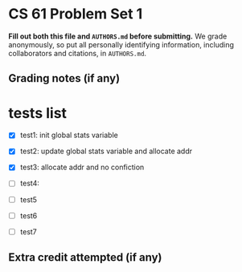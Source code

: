 CS 61 Problem Set 1
===================

**Fill out both this file and `AUTHORS.md` before submitting.** We grade
anonymously, so put all personally identifying information, including
collaborators and citations, in `AUTHORS.md`.

Grading notes (if any)
----------------------
# tests list 
- [x] test1: init global stats variable
- [x] test2: update global stats variable and allocate addr
- [x] test3: allocate addr and no confiction 
- [ ] test4: 
- [ ] test5
- [ ] test6
- [ ] test7


Extra credit attempted (if any)
-------------------------------
